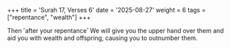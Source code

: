 +++
title = 'Surah 17, Verses 6'
date = '2025-08-27'
weight = 6
tags = ["repentance", "wealth"]
+++

Then ˹after your repentance˺ We will give you the upper hand over them and aid you with wealth and offspring, causing you to outnumber them.